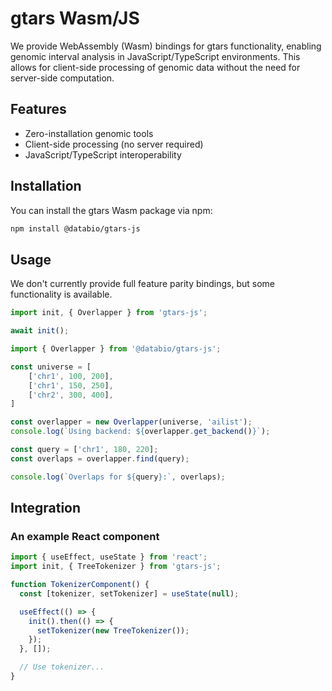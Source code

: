 # gtars Wasm/JS

We provide WebAssembly (Wasm) bindings for gtars functionality, enabling genomic interval analysis in JavaScript/TypeScript environments. This allows for client-side processing of genomic data without the need for server-side computation.

## Features

- Zero-installation genomic tools
- Client-side processing (no server required)
- JavaScript/TypeScript interoperability

## Installation
You can install the gtars Wasm package via npm:

```bash
npm install @databio/gtars-js
```

## Usage
We don't currently provide full feature parity bindings, but some functionality is available.

```typescript
import init, { Overlapper } from 'gtars-js';

await init();

import { Overlapper } from '@databio/gtars-js';

const universe = [
    ['chr1', 100, 200],
    ['chr1', 150, 250],
    ['chr2', 300, 400],
]

const overlapper = new Overlapper(universe, 'ailist');
console.log(`Using backend: ${overlapper.get_backend()}`);

const query = ['chr1', 180, 220];
const overlaps = overlapper.find(query);

console.log(`Overlaps for ${query}:`, overlaps);
```

## Integration

### An example React component
```jsx
import { useEffect, useState } from 'react';
import init, { TreeTokenizer } from 'gtars-js';

function TokenizerComponent() {
  const [tokenizer, setTokenizer] = useState(null);

  useEffect(() => {
    init().then(() => {
      setTokenizer(new TreeTokenizer());
    });
  }, []);

  // Use tokenizer...
}
```
